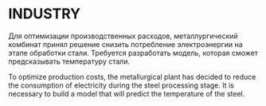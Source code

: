 # INDUSTRY

Для оптимизации производственных расходов, металлургический комбинат принял решение снизить потребление электроэнергии на этапе обработки стали. Требуется разработать модель, которая сможет предсказывать температуру стали.


To optimize production costs, the metallurgical plant has decided to reduce the consumption of electricity during the steel processing stage. It is necessary to build a model that will predict the temperature of the steel.
